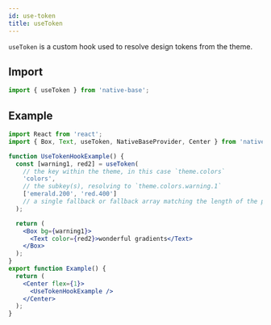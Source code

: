 ```yaml
---
id: use-token
title: useToken
---
```


`useToken` is a custom hook used to resolve design tokens from the theme.

## Import

```jsx
import { useToken } from 'native-base';
```

## Example

```jsx isLive=true
import React from 'react';
import { Box, Text, useToken, NativeBaseProvider, Center } from 'native-base';

function UseTokenHookExample() {
  const [warning1, red2] = useToken(
    // the key within the theme, in this case `theme.colors`
    'colors',
    // the subkey(s), resolving to `theme.colors.warning.1`
    ['emerald.200', 'red.400']
    // a single fallback or fallback array matching the length of the previous arg
  );

  return (
    <Box bg={warning1}>
      <Text color={red2}>wonderful gradients</Text>
    </Box>
  );
}
export function Example() {
  return (
    <Center flex={1}>
      <UseTokenHookExample />
    </Center>
  );
}
```
